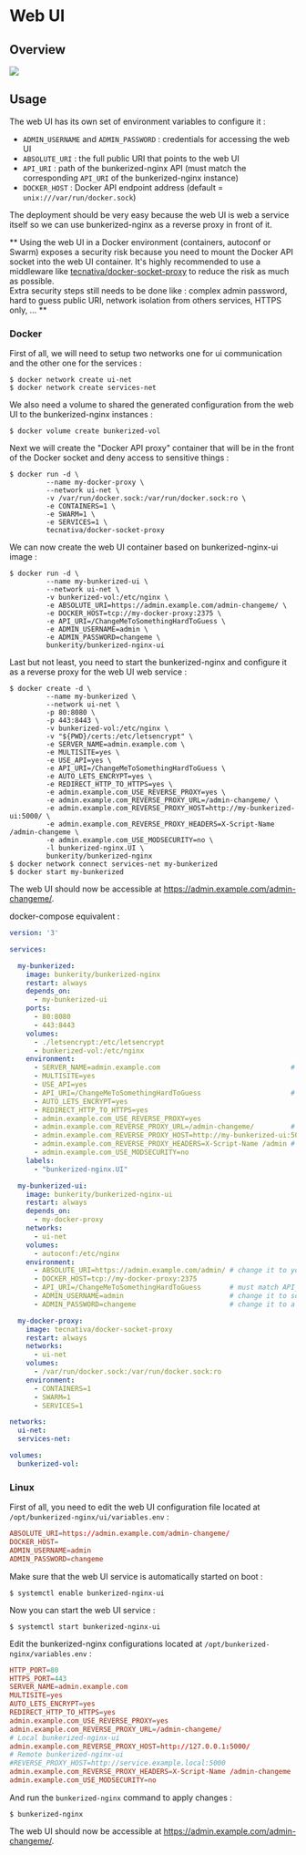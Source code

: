# Web UI

## Overview

<img src="https://github.com/bunkerity/bunkerized-nginx/blob/dev/docs/img/web-ui.gif?raw=true" />

## Usage

The web UI has its own set of environment variables to configure it :
- `ADMIN_USERNAME` and `ADMIN_PASSWORD` : credentials for accessing the web UI
- `ABSOLUTE_URI` : the full public URI that points to the web UI
- `API_URI` : path of the bunkerized-nginx API (must match the corresponding `API_URI` of the bunkerized-nginx instance)
- `DOCKER_HOST` : Docker API endpoint address (default = `unix:///var/run/docker.sock`)

The deployment should be very easy because the web UI is web a service itself so we can use bunkerized-nginx as a reverse proxy in front of it.

**
Using the web UI in a Docker environment (containers, autoconf or Swarm) exposes a security risk because you need to mount the Docker API socket into the web UI container. It's highly recommended to use a middleware like [tecnativa/docker-socket-proxy](https://github.com/Tecnativa/docker-socket-proxy) to reduce the risk as much as possible.  
Extra security steps still needs to be done like : complex admin password, hard to guess public URI, network isolation from others services, HTTPS only, ...
**

### Docker

First of all, we will need to setup two networks one for ui communication and the other one for the services :
```shell
$ docker network create ui-net
$ docker network create services-net
```

We also need a volume to shared the generated configuration from the web UI to the bunkerized-nginx instances :
```shell
$ docker volume create bunkerized-vol
```

Next we will create the "Docker API proxy" container that will be in the front of the Docker socket and deny access to sensitive things :
```shell
$ docker run -d \
         --name my-docker-proxy \
         --network ui-net \
         -v /var/run/docker.sock:/var/run/docker.sock:ro \
         -e CONTAINERS=1 \
         -e SWARM=1 \
         -e SERVICES=1 \
         tecnativa/docker-socket-proxy
```

We can now create the web UI container based on bunkerized-nginx-ui image :
```shell
$ docker run -d \
         --name my-bunkerized-ui \
         --network ui-net \
         -v bunkerized-vol:/etc/nginx \
         -e ABSOLUTE_URI=https://admin.example.com/admin-changeme/ \
         -e DOCKER_HOST=tcp://my-docker-proxy:2375 \
         -e API_URI=/ChangeMeToSomethingHardToGuess \
         -e ADMIN_USERNAME=admin \
         -e ADMIN_PASSWORD=changeme \
         bunkerity/bunkerized-nginx-ui
```

Last but not least, you need to start the bunkerized-nginx and configure it as a reverse proxy for the web UI web service :
```shell
$ docker create -d \
         --name my-bunkerized \
         --network ui-net \
         -p 80:8080 \
         -p 443:8443 \
         -v bunkerized-vol:/etc/nginx \
         -v "${PWD}/certs:/etc/letsencrypt" \
         -e SERVER_NAME=admin.example.com \
         -e MULTISITE=yes \
         -e USE_API=yes \
         -e API_URI=/ChangeMeToSomethingHardToGuess \
         -e AUTO_LETS_ENCRYPT=yes \
         -e REDIRECT_HTTP_TO_HTTPS=yes \
         -e admin.example.com_USE_REVERSE_PROXY=yes \
         -e admin.example.com_REVERSE_PROXY_URL=/admin-changeme/ \
         -e admin.example.com_REVERSE_PROXY_HOST=http://my-bunkerized-ui:5000/ \
         -e admin.example.com_REVERSE_PROXY_HEADERS=X-Script-Name /admin-changeme \
         -e admin.example.com_USE_MODSECURITY=no \
         -l bunkerized-nginx.UI \
         bunkerity/bunkerized-nginx
$ docker network connect services-net my-bunkerized
$ docker start my-bunkerized
```

The web UI should now be accessible at https://admin.example.com/admin-changeme/.

docker-compose equivalent :
```yaml
version: '3'

services:

  my-bunkerized:
    image: bunkerity/bunkerized-nginx
    restart: always
    depends_on:
      - my-bunkerized-ui
    ports:
      - 80:8080
      - 443:8443
    volumes:
      - ./letsencrypt:/etc/letsencrypt
      - bunkerized-vol:/etc/nginx
    environment:
      - SERVER_NAME=admin.example.com                                # replace with your domain
      - MULTISITE=yes
      - USE_API=yes
      - API_URI=/ChangeMeToSomethingHardToGuess                      # change it to something hard to guess + must match API_URI from myui service
      - AUTO_LETS_ENCRYPT=yes
      - REDIRECT_HTTP_TO_HTTPS=yes
      - admin.example.com_USE_REVERSE_PROXY=yes
      - admin.example.com_REVERSE_PROXY_URL=/admin-changeme/         # change it to something hard to guess
      - admin.example.com_REVERSE_PROXY_HOST=http://my-bunkerized-ui:5000/
      - admin.example.com_REVERSE_PROXY_HEADERS=X-Script-Name /admin # must match REVERSE_PROXY_URL
      - admin.example.com_USE_MODSECURITY=no
    labels:
      - "bunkerized-nginx.UI"

  my-bunkerized-ui:
    image: bunkerity/bunkerized-nginx-ui
    restart: always
    depends_on:
      - my-docker-proxy
    networks:
      - ui-net
    volumes:
      - autoconf:/etc/nginx
    environment:
      - ABSOLUTE_URI=https://admin.example.com/admin/ # change it to your full URI
      - DOCKER_HOST=tcp://my-docker-proxy:2375
      - API_URI=/ChangeMeToSomethingHardToGuess       # must match API_URI from bunkerized-nginx
      - ADMIN_USERNAME=admin                          # change it to something hard to guess
      - ADMIN_PASSWORD=changeme                       # change it to a good password

  my-docker-proxy:
    image: tecnativa/docker-socket-proxy
    restart: always
    networks:
      - ui-net
    volumes:
      - /var/run/docker.sock:/var/run/docker.sock:ro
    environment:
      - CONTAINERS=1
      - SWARM=1
      - SERVICES=1

networks:
  ui-net:
  services-net:

volumes:
  bunkerized-vol:
```

### Linux

First of all, you need to edit the web UI configuration file located at `/opt/bunkerized-nginx/ui/variables.env` :
```conf
ABSOLUTE_URI=https://admin.example.com/admin-changeme/
DOCKER_HOST=
ADMIN_USERNAME=admin
ADMIN_PASSWORD=changeme
```

Make sure that the web UI service is automatically started on boot :
```shell
$ systemctl enable bunkerized-nginx-ui
```

Now you can start the web UI service :
```shell
$ systemctl start bunkerized-nginx-ui
```

Edit the bunkerized-nginx configurations located at `/opt/bunkerized-nginx/variables.env` :
```conf
HTTP_PORT=80
HTTPS_PORT=443
SERVER_NAME=admin.example.com
MULTISITE=yes
AUTO_LETS_ENCRYPT=yes
REDIRECT_HTTP_TO_HTTPS=yes
admin.example.com_USE_REVERSE_PROXY=yes
admin.example.com_REVERSE_PROXY_URL=/admin-changeme/
# Local bunkerized-nginx-ui
admin.example.com_REVERSE_PROXY_HOST=http://127.0.0.1:5000/
# Remote bunkerized-nginx-ui
#REVERSE_PROXY_HOST=http://service.example.local:5000
admin.example.com_REVERSE_PROXY_HEADERS=X-Script-Name /admin-changeme
admin.example.com_USE_MODSECURITY=no
```

And run the `bunkerized-nginx` command to apply changes :
```shell
$ bunkerized-nginx
```

The web UI should now be accessible at https://admin.example.com/admin-changeme/.
